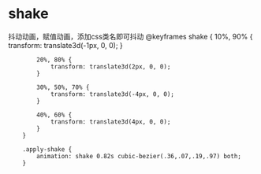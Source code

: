 # shake
抖动动画，赋值动画，添加css类名即可抖动
  @keyframes shake {
            10%, 90% {
                transform: translate3d(-1px, 0, 0);
            }

            20%, 80% {
                transform: translate3d(2px, 0, 0);
            }

            30%, 50%, 70% {
                transform: translate3d(-4px, 0, 0);
            }

            40%, 60% {
                transform: translate3d(4px, 0, 0);
            }
        }

        .apply-shake {
            animation: shake 0.82s cubic-bezier(.36,.07,.19,.97) both;
        }
        
 
